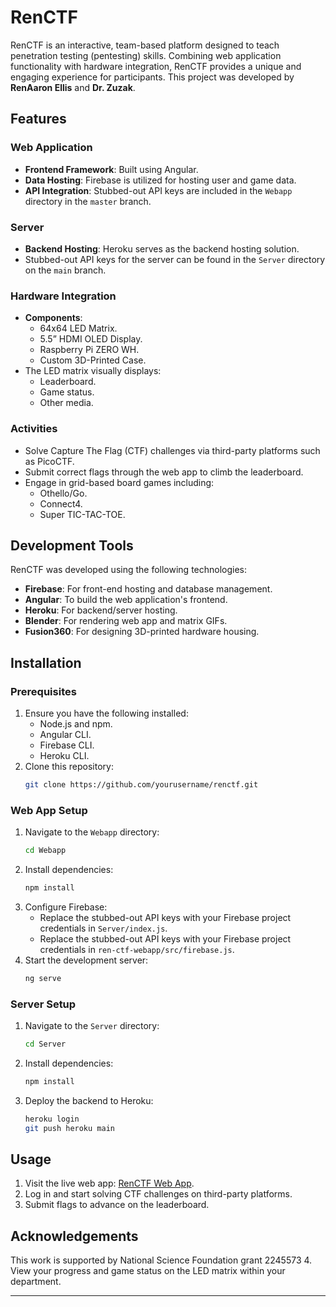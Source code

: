 # RenCTF

RenCTF is an interactive, team-based platform designed to teach penetration testing (pentesting) skills. Combining web application functionality with hardware integration, RenCTF provides a unique and engaging experience for participants. This project was developed by **RenAaron Ellis** and **Dr. Zuzak**.

## Features

### Web Application
- **Frontend Framework**: Built using Angular.
- **Data Hosting**: Firebase is utilized for hosting user and game data.
- **API Integration**: Stubbed-out API keys are included in the `Webapp` directory in the `master` branch.

### Server
- **Backend Hosting**: Heroku serves as the backend hosting solution.
- Stubbed-out API keys for the server can be found in the `Server` directory on the `main` branch.

### Hardware Integration
- **Components**:
  - 64x64 LED Matrix.
  - 5.5” HDMI OLED Display.
  - Raspberry Pi ZERO WH.
  - Custom 3D-Printed Case.
- The LED matrix visually displays:
  - Leaderboard.
  - Game status.
  - Other media.

### Activities
- Solve Capture The Flag (CTF) challenges via third-party platforms such as PicoCTF.
- Submit correct flags through the web app to climb the leaderboard.
- Engage in grid-based board games including:
  - Othello/Go.
  - Connect4.
  - Super TIC-TAC-TOE.

## Development Tools
RenCTF was developed using the following technologies:
- **Firebase**: For front-end hosting and database management.
- **Angular**: To build the web application's frontend.
- **Heroku**: For backend/server hosting.
- **Blender**: For rendering web app and matrix GIFs.
- **Fusion360**: For designing 3D-printed hardware housing.

## Installation

### Prerequisites
1. Ensure you have the following installed:
   - Node.js and npm.
   - Angular CLI.
   - Firebase CLI.
   - Heroku CLI.
2. Clone this repository:
   ```bash
   git clone https://github.com/yourusername/renctf.git
   ```

### Web App Setup
1. Navigate to the `Webapp` directory:
   ```bash
   cd Webapp
   ```
2. Install dependencies:
   ```bash
   npm install
   ```
3. Configure Firebase:
   - Replace the stubbed-out API keys with your Firebase project credentials in `Server/index.js`.
   - Replace the stubbed-out API keys with your Firebase project credentials in `ren-ctf-webapp/src/firebase.js`.
4. Start the development server:
   ```bash
   ng serve
   ```

### Server Setup
1. Navigate to the `Server` directory:
   ```bash
   cd Server
   ```
2. Install dependencies:
   ```bash
   npm install
   ```
3. Deploy the backend to Heroku:
   ```bash
   heroku login
   git push heroku main
   ```

## Usage
1. Visit the live web app: [RenCTF Web App](https://ren-ctf-webapp.web.app/).
2. Log in and start solving CTF challenges on third-party platforms.
3. Submit flags to advance on the leaderboard.

## Acknowledgements
This work is supported by National Science Foundation grant 2245573 
4. View your progress and game status on the LED matrix within your department.


---
